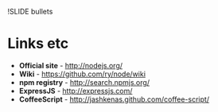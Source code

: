 !SLIDE bullets

# Links etc

* **Official site** - http://nodejs.org/
* **Wiki** - https://github.com/ry/node/wiki
* **npm registry** - http://search.npmjs.org/
* **ExpressJS** - http://expressjs.com/
* **CoffeeScript** - http://jashkenas.github.com/coffee-script/
